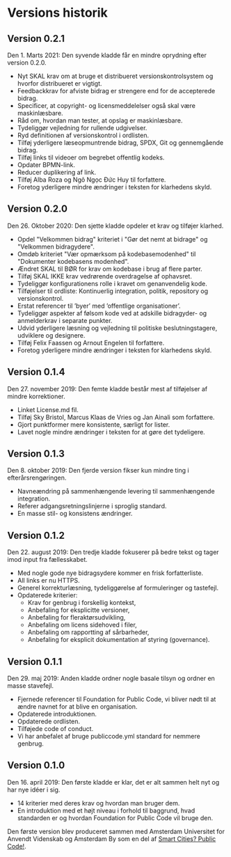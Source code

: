 # Versions historik

## Version 0.2.1

Den 1. Marts 2021: Den syvende kladde får en mindre oprydning efter version 0.2.0.

* Nyt SKAL krav om at bruge et distribueret versionskontrolsystem og hvorfor distribueret er vigtigt.
* Feedbackkrav for afviste bidrag er strengere end for de accepterede bidrag.
* Specificer, at copyright- og licensmeddelelser også skal være maskinlæsbare.
* Råd om, hvordan man tester, at opslag er maskinlæsbare.
* Tydeliggør vejledning for rullende udgivelser.
* Ryd definitionen af versionskontrol i ordlisten.
* Tilføj yderligere læseopmuntrende bidrag, SPDX, Git og gennemgående bidrag.
* Tilføj links til videoer om begrebet offentlig kodeks.
* Opdater BPMN-link.
* Reducer duplikering af link.
* Tilføj Alba Roza og Ngô Ngọc Đức Huy til forfattere.
* Foretog yderligere mindre ændringer i teksten for klarhedens skyld.

## Version 0.2.0

Den 26. Oktober 2020: Den sjette kladde opdeler et krav og tilføjer klarhed.

* Opdel "Velkommen bidrag" kriteriet i "Gør det nemt at bidrage" og "Velkommen bidragydere".
* Omdøb kriteriet "Vær opmærksom på kodebasemodenhed" til "Dokumenter kodebasens modenhed".
* Ændret SKAL til BØR for krav om kodebase i brug af flere parter.
* Tilføj SKAL IKKE krav vedrørende overdragelse af ophavsret.
* Tydeliggør konfigurationens rolle i kravet om genanvendelig kode.
* Tilføjelser til ordliste: Kontinuerlig integration, politik, repository og versionskontrol.
* Erstat referencer til ’byer’ med ’offentlige organisationer’.
* Tydeliggør aspekter af følsom kode ved at adskille bidragyder- og anmelderkrav i separate punkter.
* Udvid yderligere læsning og vejledning til politiske beslutningstagere, udviklere og designere.
* Tilføj Felix Faassen og Arnout Engelen til forfattere.
* Foretog yderligere mindre ændringer i teksten for klarhedens skyld.

## Version 0.1.4

Den 27. november 2019: Den femte kladde består mest af tilføjelser af mindre korrektioner.

* Linket License.md fil.
* Tilføj Sky Bristol, Marcus Klaas de Vries og Jan Ainali som forfattere.
* Gjort punktformer mere konsistente, særligt for lister.
* Lavet nogle mindre ændringer i teksten for at gøre det tydeligere.

## Version 0.1.3

Den 8. oktober 2019: Den fjerde version fikser kun mindre ting i efterårsrengøringen.

* Navneændring på sammenhængende levering til sammenhængende integration.
* Referer adgangsretningslinjerne i sproglig standard.
* En masse stil- og konsistens ændringer.

## Version 0.1.2

Den 22. august 2019: Den tredje kladde fokuserer på bedre tekst og tager imod input fra fællesskabet.

* Med nogle gode nye bidragsydere kommer en frisk forfatterliste.
* All links er nu HTTPS.
* Generel korrekturlæsning, tydeliggørelse af formuleringer og tastefejl.
* Opdaterede kriterier:
  * Krav for genbrug i forskellig kontekst,
  * Anbefaling for eksplicitte versioner,
  * Anbefaling for fleraktørsudvikling,
  * Anbefaling om licens sidehoved i filer,
  * Anbefaling om rapportting af sårbarheder,
  * Anbefaling for eksplicit dokumentation af styring (governance).

## Version 0.1.1

Den 29. maj 2019: Anden kladde ordner nogle basale tilsyn og ordner en masse stavefejl.

* Fjernede referencer til Foundation for Public Code, vi bliver nødt til at ændre navnet for at blive en organisation.
* Opdaterede introduktionen.
* Opdaterede ordlisten.
* Tilføjede code of conduct.
* Vi har anbefalet af bruge publiccode.yml standard for nemmere genbrug.

## Version 0.1.0

Den 16. april 2019: Den første kladde er klar, det er alt sammen helt nyt og har nye idéer i sig.

* 14 kriterier med deres krav og hvordan man bruger dem.
* En introduktion med et højt niveau i forhold til baggrund, hvad standarden er og hvordan Foundation for Public Code vil bruge den.

Den første version blev produceret sammen med Amsterdam Universitet for Anvendt Videnskab og Amsterdam By som en del af [Smart Cities? Public Code!](https://smartcities.publiccode.net/).
